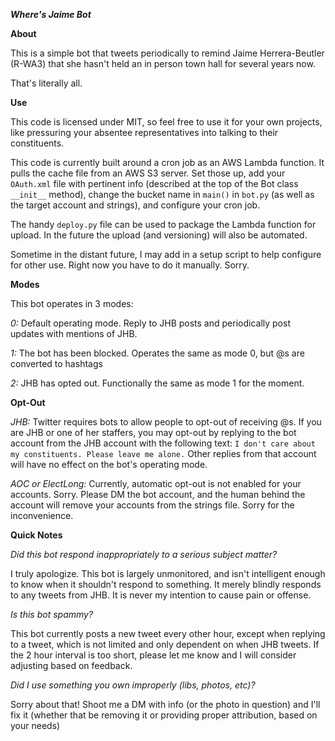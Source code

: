 **_Where's Jaime Bot_**

**About**

This is a simple bot that tweets periodically to remind Jaime Herrera-Beutler (R-WA3) that she hasn't held an in person town hall for several years now.

That's literally all.

**Use**

This code is licensed under MIT, so feel free to use it for your own projects, like pressuring your absentee representatives into talking to their constituents. 

This code is currently built around a cron job as an AWS Lambda function. It pulls the cache file from an AWS S3 server. Set those up, add your `OAuth.xml` file with pertinent info (described at the top of the Bot class `__init__` method), change the bucket name in `main()` in `bot.py` (as well as the target account and strings), and configure your cron job.

The handy `deploy.py` file can be used to package the Lambda function for upload. In the future the upload (and versioning) will also be automated.

Sometime in the distant future, I may add in a setup script to help configure for other use. Right now you have to do it manually. Sorry.

**Modes**

This bot operates in 3 modes:

_0:_ Default operating mode. Reply to JHB posts and periodically post updates with mentions of JHB.

_1:_ The bot has been blocked. Operates the same as mode 0, but @s are converted to hashtags

_2:_ JHB has opted out. Functionally the same as mode 1 for the moment.

**Opt-Out**

_JHB:_
Twitter requires bots to allow people to opt-out of receiving @s. If you are JHB or one of her staffers, you may opt-out by replying to the bot account from the JHB account with the following text: `I don't care about my constituents. Please leave me alone.` Other replies from that account will have no effect on the bot's operating mode.

_AOC or ElectLong:_ Currently, automatic opt-out is not enabled for your accounts. Sorry. Please DM the bot account, and the human behind the account will remove your accounts from the strings file. Sorry for the inconvenience.

**Quick Notes**

_Did this bot respond inappropriately to a serious subject matter?_

I truly apologize. This bot is largely unmonitored, and isn't intelligent enough to know when it shouldn't respond to something. It merely blindly responds to any tweets from JHB. It is never my intention to cause pain or offense.

_Is this bot spammy?_

This bot currently posts a new tweet every other hour, except when replying to a tweet, which is not limited and only dependent on when JHB tweets. If the 2 hour interval is too short, please let me know and I will consider adjusting based on feedback.

_Did I use something you own improperly (libs, photos, etc)?_

Sorry about that! Shoot me a DM with info (or the photo in question) and I'll fix it (whether that be removing it or providing proper attribution, based on your needs)

